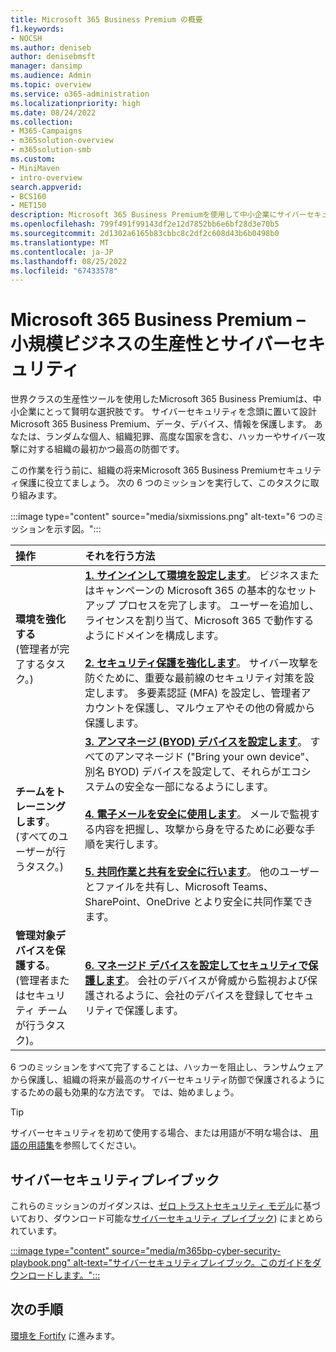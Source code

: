```yaml
---
title: Microsoft 365 Business Premium の概要
f1.keywords:
- NOCSH
ms.author: deniseb
author: denisebmsft
manager: dansimp
ms.audience: Admin
ms.topic: overview
ms.service: o365-administration
ms.localizationpriority: high
ms.date: 08/24/2022
ms.collection:
- M365-Campaigns
- m365solution-overview
- m365solution-smb
ms.custom:
- MiniMaven
- intro-overview
search.appverid:
- BCS160
- MET150
description: Microsoft 365 Business Premiumを使用して中小企業にサイバーセキュリティを実装する方法について説明します。 サイバーセキュリティの機能と機能は、サイバー攻撃やセキュリティ侵害を防ぐために最適化され、高度なサイバー防御を使用してデータ、デバイス、情報を保護するのに役立ちます。
ms.openlocfilehash: 799f491f99143df2e12d7852bb6e6bf28d3e70b5
ms.sourcegitcommit: 2d1302a6165b83cbbc8c2df2c608d43b6b0498b0
ms.translationtype: MT
ms.contentlocale: ja-JP
ms.lasthandoff: 08/25/2022
ms.locfileid: "67433578"
---
```

# <a name="microsoft-365-business-premium--productivity-and-cybersecurity-for-small-business"></a>Microsoft 365 Business Premium – 小規模ビジネスの生産性とサイバーセキュリティ

世界クラスの生産性ツールを使用したMicrosoft 365 Business Premiumは、中小企業にとって賢明な選択肢です。 サイバーセキュリティを念頭に置いて設計Microsoft 365 Business Premium、データ、デバイス、情報を保護します。 あなたは、ランダムな個人、組織犯罪、高度な国家を含む、ハッカーやサイバー攻撃に対する組織の最初かつ最高の防御です。

この作業を行う前に、組織の将来Microsoft 365 Business Premiumセキュリティ保護に役立てましょう。 次の 6 つのミッションを実行して、このタスクに取り組みます。 

:::image type="content" source="media/sixmissions.png" alt-text="6 つのミッションを示す図。":::

| 操作 | それを行う方法 |
|:---|:---|
| **環境を強化する** <br/> (管理者が完了するタスク。) | [**1. サインインして環境を設定します**](m365bp-setup-overview.md)。 ビジネスまたはキャンペーンの Microsoft 365 の基本的なセットアップ プロセスを完了します。 ユーザーを追加し、ライセンスを割り当て、Microsoft 365 で動作するようにドメインを構成します。<br/><br/>[**2. セキュリティ保護を強化します**](m365bp-security-overview.md)。 サイバー攻撃を防ぐために、重要な最前線のセキュリティ対策を設定します。 多要素認証 (MFA) を設定し、管理者アカウントを保護し、マルウェアやその他の脅威から保護します。 |
| **チームをトレーニングします**。<br/>(すべてのユーザーが行うタスク。) | [**3. アンマネージ (BYOD) デバイスを設定します**](m365bp-protect-pcs-macs.md)。 すべてのアンマネージド ("Bring your own device"、別名 BYOD) デバイスを設定して、それらがエコシステムの安全な一部になるようにします。<br/><br/>[**4. 電子メールを安全に使用します**](m365bp-protect-email-overview.md)。 メールで監視する内容を把握し、攻撃から身を守るために必要な手順を実行します。<br/><br/>[**5. 共同作業と共有を安全に行います**](m365bp-collaborate-share-securely.md)。 他のユーザーとファイルを共有し、Microsoft Teams、SharePoint、OneDrive とより安全に共同作業できます。 |
| **管理対象デバイスを保護する**。 <br/>(管理者またはセキュリティ チームが行うタスク)。 | [**6. マネージド デバイスを設定してセキュリティで保護します**](m365bp-protect-devices.md)。 会社のデバイスが脅威から監視および保護されるように、会社のデバイスを登録してセキュリティで保護します。 |

6 つのミッションをすべて完了することは、ハッカーを阻止し、ランサムウェアから保護し、組織の将来が最高のサイバーセキュリティ防御で保護されるようにするための最も効果的な方法です。 では、始めましょう。

> [!TIP]
> サイバーセキュリティを初めて使用する場合、または用語が不明な場合は、 [用語の用語集](m365bp-glossary.yml)を参照してください。

## <a name="cybersecurity-playbook"></a>サイバーセキュリティプレイブック

これらのミッションのガイダンスは、[ゼロ トラストセキュリティ モデル](../security/office-365-security/microsoft-365-policies-configurations.md)に基づいており、ダウンロード可能な[サイバーセキュリティ プレイブック](https://download.microsoft.com/download/9/c/1/9c167271-8209-492e-acc2-38a39d1834c2/m365bp-cybersecurity-playbook.pdf)) にまとめられています。

[:::image type="content" source="media/m365bp-cyber-security-playbook.png" alt-text="サイバーセキュリティプレイブック。このガイドをダウンロードします。":::](https://download.microsoft.com/download/9/c/1/9c167271-8209-492e-acc2-38a39d1834c2/m365bp-cybersecurity-playbook.pdf)

## <a name="next-steps"></a>次の手順

[環境を Fortify](m365bp-setup-overview.md) に進みます。


